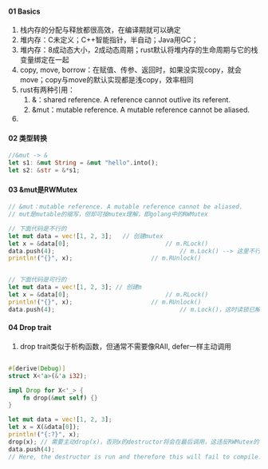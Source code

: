 #### 01 Basics

1. 栈内存的分配与释放都很高效，在编译期就可以确定
2. 堆内存：C未定义；C++智能指针，半自动；Java用GC；
3. 堆内存：8成动态大小，2成动态周期；rust默认将堆内存的生命周期与它的栈变量绑定在一起
4. copy, move, borrow：在赋值、传参、返回时，如果没实现copy，就会move；copy与move的默认实现都是浅copy，效率相同
5. rust有两种引用：
   1. &：shared reference. A reference cannot outlive its referent.
   2. &mut：mutable reference. A mutable reference cannot be aliased.
6. 



#### 02 类型转换

```rust
//&mut -> &
let s1: &mut String = &mut "hello".into();
let s2: &str = &*s1;

```





#### 03 &mut是RWMutex

```rust
// &mut：mutable reference. A mutable reference cannot be aliased.
// mut是mutable的缩写，但却可按mutex理解，即golang中的RWMutex

// 下面代码是不行的
let mut data = vec![1, 2, 3];	// 创建mutex
let x = &data[0];							// m.RLock()
data.push(4);									// m.Lock() --> 这里不行，只读锁还在呢
println!("{}", x);						// m.RUnlock()


// 下面代码是可行的
let mut data = vec![1, 2, 3]; // 创建m
let x = &data[0];							// m.RLock()
println!("{}", x);						// m.RUnlock()
data.push(4);									// m.Lock()，这时读锁已解，所以写锁可用
```



#### 04 Drop trait

1. drop trait类似于析构函数，但通常不需要像RAII, defer一样主动调用



```rust

#[derive(Debug)]
struct X<'a>(&'a i32);

impl Drop for X<'_> {
    fn drop(&mut self) {}
}

let mut data = vec![1, 2, 3];
let x = X(&data[0]);
println!("{:?}", x);
drop(x); // 需要主动drop(x)，否则x的destructor将会在最后调用，这违反RWMutex的读写锁互斥原则，编译不过
data.push(4);
// Here, the destructor is run and therefore this will fail to compile.
```





